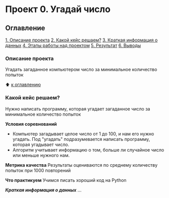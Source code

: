 # Проект 0. Угадай число

## Оглавление

[1. Описание проекта](__)
[2. Какой кейс решаем?](__)
[3. Краткая информация о данных](__)
[4. Этапы работы над проектом](__)
[5. Результат](__)
[6. Выводы]()

### Описание проекта
Угадать загаданное компьютером число за минимальное количество попыток

:arrow_up: [к оглавлению](__)

### Какой кейс решаем?
Нужно написать программу, которая угадает загаданное число за минимальное количество попыток

**Условия соревнований**
- Компьютер загадывает целое число от 1 до 100, и нам его нужно угадать. Под "угадать" подразумевается написать программу, которая угадывает число.
- Алгоритм учитывает информацию о том, больше ли случайное число или меньше нужного нам.

**Метрика качества**
Результаты оцениваются по среднему количеству попыток при 1000 повторений

**Что практикуем**
Учимся писать хороший код на Python

***Краткая информация о данных***
...



